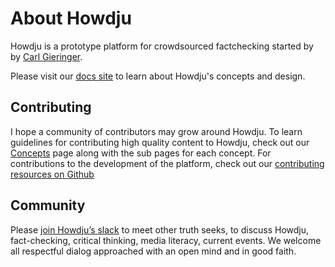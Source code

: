 # About Howdju

Howdju is a prototype platform for crowdsourced factchecking started by by [Carl
Gieringer](https://www.linkedin.com/in/carlgieringer/).

Please visit our [docs site](https://docs.howdju.com) to learn about Howdju's concepts and design.

## Contributing

I hope a community of contributors may grow around Howdju. To learn guidelines for contributing high
quality content to Howdju, check out our [Concepts](https://docs.howdju.com/concepts)
page along with the sub pages for each concept. For contributions to the development of
the platform, check out our [contributing resources on Github](https://github.com/Howdju/howdju?tab=readme-ov-file#contributing)

## Community

Please [join Howdju’s
slack](https://join.slack.com/t/howdju/shared_invite/zt-1qbfzlfsj-YRswgQ5RCLDHelef6ya6xg) to meet
other truth seeks, to discuss Howdju, fact-checking, critical thinking, media literacy, current
events. We welcome all respectful dialog approached with an open mind and in good faith.

